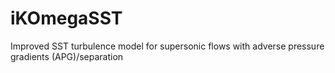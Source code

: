 # iKOmegaSST
Improved SST turbulence model for supersonic flows with adverse pressure gradients (APG)/separation
